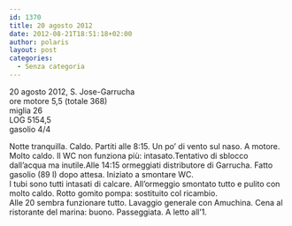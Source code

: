 ```yaml
---
id: 1370
title: 20 agosto 2012
date: 2012-08-21T18:51:18+02:00
author: polaris
layout: post
categories:
  - Senza categoria
---
```

20 agosto 2012, S. Jose-Garrucha  
ore motore 5,5 (totale 368)  
miglia 26  
LOG 5154,5  
gasolio 4/4

Notte tranquilla. Caldo. Partiti alle 8:15. Un po&#8217; di vento sul naso. A motore. Molto caldo. Il WC non funziona più: intasato.Tentativo di sblocco  
dall&#8217;acqua ma inutile.Alle 14:15 ormeggiati distributore di Garrucha. Fatto gasolio (89 l) dopo attesa. Iniziato a smontare WC.  
I tubi sono tutti intasati di calcare. All&#8217;ormeggio smontato tutto e pulito con molto caldo. Rotto gomito pompa: sostituito col ricambio.  
Alle 20 sembra funzionare tutto. Lavaggio generale con Amuchina. Cena al ristorante del marina: buono. Passeggiata. A letto all&#8217;1.